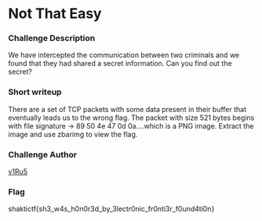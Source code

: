# Not That Easy

### Challenge Description

We have intercepted the communication between two criminals and we found that they had shared a secret information. Can you find out the secret?

### Short writeup

There are a set of TCP packets with some data present in their buffer that eventually leads us to the wrong flag. The packet with size 521 bytes begins with file signature -> 89 50 4e 47 0d 0a....which is a PNG image. Extract the image and use zbarimg to view the flag.

### Challenge Author

[v1Ru5](https://twitter.com/SrideviKrishn16)

### Flag

shaktictf{sh3_w4s_h0n0r3d_by_3lectr0nic_fr0nti3r_f0und4ti0n}
